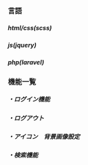 ### 言語
##### html/css(scss)
##### js(jquery)
##### php(laravel)

### 機能一覧
##### ・ログイン機能
##### ・ログアウト
##### ・アイコン　背景画像設定
##### ・検索機能
